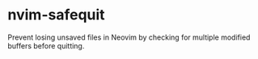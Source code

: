 # nvim-safequit
Prevent losing unsaved files in Neovim by checking for multiple modified buffers before quitting.
